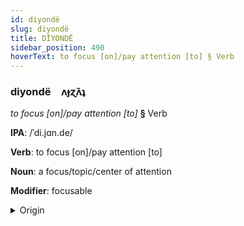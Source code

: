 ```yaml
---
id: diyondë
slug: diyondë
title: DİYONDË
sidebar_position: 490
hoverText: to focus [on]/pay attention [to] § Verb
---
```


### diyondë&emsp;<span kind="abugida">ʌɟɀ̃ʌʇ</span>

*to focus [on]/pay attention [to]* **§** Verb

**IPA**: /ˈdi.jɑn.de/

**Verb**: to focus [on]/pay attention [to]

**Noun**: a focus/topic/center of attention

**Modifier**: focusable

<details>
    <summary>Origin</summary>
    Hindi ध्यान दे dhyān de /d̪ʱjɑːn/+/d̪eː/<br/>
    <em>Indo-Iranian Language Family</em>
</details>